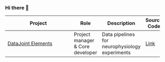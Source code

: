 ### Hi there 👋

| <div style="width:200px">Project</div> | Role | Description | Source Code |
|--|--|--|--|
| [DataJoint Elements](https://datajoint.com/docs/elements/) | Project manager & Core developer | Data pipelines for neurophysiology experiments | [Link](https://github.com/datajoint) |

<!--
**kabilar/kabilar** is a ✨ _special_ ✨ repository because its `README.md` (this file) appears on your GitHub profile.

Here are some ideas to get you started:

- 🔭 I’m currently working on ...
- 🌱 I’m currently learning ...
- 👯 I’m looking to collaborate on ...
- 🤔 I’m looking for help with ...
- 💬 Ask me about ...
- 📫 How to reach me: ...
- 😄 Pronouns: ...
- ⚡ Fun fact: ...
-->
